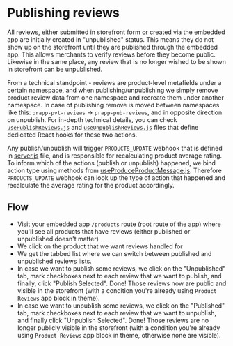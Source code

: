 # Publishing reviews

All reviews, either submitted in storefront form or created via the embedded app are initially created in "unpublished" status. This means they do not show up on the storefront until they are published through the embedded app. This allows merchants to verify reviews before they become public. Likewise in the same place, any review that is no longer wished to be shown in storefront can be unpublished.

From a technical standpoint - reviews are product-level metafields under a certain namespace, and when publishing/unpublishing we simply remove product review data from one namespace and recreate them under another namespace. In case of publishing remove is moved between namespaces like this: `prapp-pvt-reviews` -> `prapp-pub-reviews`, and in opposite direction on unpublish. For in-depth technical details, you can check [`usePublishReviews.js`](/hooks/usePublishReviews.js) and [`useUnpublishReviews.js`](/hooks/useUnpublishReviews.js) files that define dedicated React hooks for these two actions.

Any publish/unpublish will trigger `PRODUCTS_UPDATE` webhook that is defined in [server.js](/server/server.js) file, and is responsible for recalculating product average rating. To inform which of the actions (publish or unpublish) happened, we bind action type using methods from [useProduceProductMessage.js](/hooks/useProduceProductMessage.js). Therefore `PRODUCTS_UPDATE` webhook can look up the type of action that happened and recalculate the average rating for the product accordingly.

## Flow

- Visit your embedded app `/products` route (root route of the app) where you'll see all products that have reviews (either published or unpublished doesn't matter)
- We click on the product that we want reviews handled for
- We get the tabbed list where we can switch between published and unpublished reviews lists.
- In case we want to publish some reviews, we click on the "Unpublished" tab, mark checkboxes next to each review that we want to publish, and finally, click "Publish Selected". Done! Those reviews now are public and visible in the storefront (with a condition you're already using `Product Reviews` app block in theme).
- In case we want to unpublish some reviews, we click on the "Published" tab, mark checkboxes next to each review that we want to unpublish, and finally click "Unpublish Selected". Done! Those reviews are no longer publicly visible in the storefront (with a condition you're already using `Product Reviews` app block in theme, otherwise none are visible).
